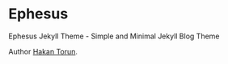 # Ephesus

Ephesus Jekyll Theme - Simple and Minimal Jekyll Blog Theme

Author [Hakan Torun](https://hakan.io).
